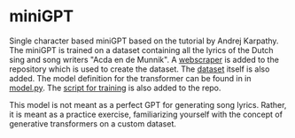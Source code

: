 # miniGPT
Single character based miniGPT based on the tutorial by Andrej Karpathy. The miniGPT is trained on a dataset containing all the lyrics of the Dutch sing and song writers "Acda en de Munnik". A [webscraper](https://github.com/lucvoorend/miniGPT/blob/main/webscraper.ipynb) is added to the repository which is used to create the dataset. The [dataset](https://github.com/lucvoorend/miniGPT/blob/main/acda_en_de_munnik_lyrics.txt) itself is also added. The model definition for the transformer can be found in in [model.py](https://github.com/lucvoorend/miniGPT/blob/main/model.py). The [script for training](https://github.com/lucvoorend/miniGPT/blob/main/train.py) is also added to the repo. 

This model is not meant as a perfect GPT for generating song lyrics. Rather, it is meant as a practice exercise, familiarizing yourself with the concept of generative transformers on a custom dataset. 
